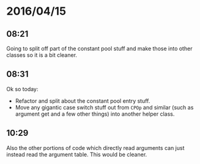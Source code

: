 # 2016/04/15

## 08:21

Going to split off part of the constant pool stuff and make those into other
classes so it is a bit cleaner.

## 08:31

Ok so today:

 * Refactor and split about the constant pool entry stuff.
 * Move any gigantic case switch stuff out from `CPOp` and similar (such as
   argument get and a few other things) into another helper class.

## 10:29

Also the other portions of code which directly read arguments can just instead
read the argument table. This would be cleaner.

